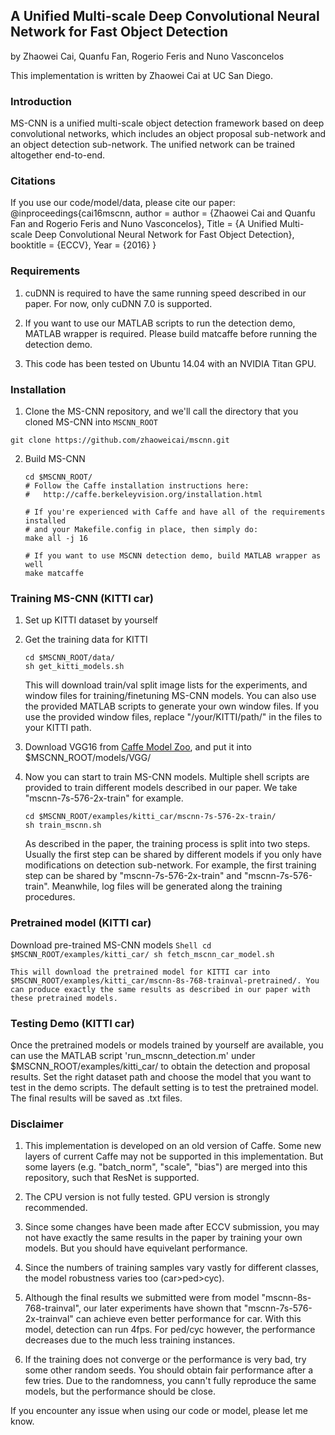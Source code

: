 ## A Unified Multi-scale Deep Convolutional Neural Network for Fast Object Detection

by Zhaowei Cai, Quanfu Fan, Rogerio Feris and Nuno Vasconcelos

This implementation is written by Zhaowei Cai at UC San Diego.

### Introduction

MS-CNN is a unified multi-scale object detection framework based on deep convolutional networks, which includes an object proposal sub-network and an object detection sub-network. The unified network can be trained altogether end-to-end. 

### Citations

If you use our code/model/data, please cite our paper:
@inproceedings{cai16mscnn,
  author = author = {Zhaowei Cai and Quanfu Fan and Rogerio Feris and Nuno Vasconcelos},
  Title = {A Unified Multi-scale Deep Convolutional Neural Network for Fast Object Detection},
  booktitle = {ECCV},
  Year  = {2016}
}

### Requirements

1. cuDNN is required to have the same running speed described in our paper. For now, only cuDNN 7.0 is supported. 

2. If you want to use our MATLAB scripts to run the detection demo, MATLAB wrapper is required. Please build matcaffe before running the detection demo. 

3. This code has been tested on Ubuntu 14.04 with an NVIDIA Titan GPU.

### Installation

1. Clone the MS-CNN repository, and we'll call the directory that you cloned MS-CNN into `MSCNN_ROOT`
  ```Shell
  git clone https://github.com/zhaoweicai/mscnn.git
  ```
2. Build MS-CNN
    ```Shell
    cd $MSCNN_ROOT/
    # Follow the Caffe installation instructions here:
    #   http://caffe.berkeleyvision.org/installation.html

    # If you're experienced with Caffe and have all of the requirements installed
    # and your Makefile.config in place, then simply do:
    make all -j 16

    # If you want to use MSCNN detection demo, build MATLAB wrapper as well
    make matcaffe
    ```

### Training MS-CNN (KITTI car)

1. Set up KITTI dataset by yourself

2. Get the training data for KITTI
    ```Shell
    cd $MSCNN_ROOT/data/
    sh get_kitti_models.sh
    ```

    This will download train/val split image lists for the experiments, and window files for training/finetuning MS-CNN models. You can also use the provided MATLAB scripts to generate your own window files. If you use the provided window files, replace "/your/KITTI/path/" in the files to your KITTI path.

3. Download VGG16 from [Caffe Model Zoo](https://github.com/BVLC/caffe/wiki/Model-Zoo), and put it into $MSCNN_ROOT/models/VGG/

4. Now you can start to train MS-CNN models. Multiple shell scripts are provided to train different models described in our paper. We take "mscnn-7s-576-2x-train" for example. 
    ```Shell
    cd $MSCNN_ROOT/examples/kitti_car/mscnn-7s-576-2x-train/
    sh train_mscnn.sh
    ```
   As described in the paper, the training process is split into two steps. Usually the first step can be shared by different models if you only have modifications on detection sub-network. For example, the first training step can be shared by "mscnn-7s-576-2x-train" and "mscnn-7s-576-train". Meanwhile, log files will be generated along the training procedures. 
 

### Pretrained model (KITTI car)

   Download pre-trained MS-CNN models 
    ```Shell
    cd $MSCNN_ROOT/examples/kitti_car/
    sh fetch_mscnn_car_model.sh
    ```

    This will download the pretrained model for KITTI car into $MSCNN_ROOT/examples/kitti_car/mscnn-8s-768-trainval-pretrained/. You can produce exactly the same results as described in our paper with these pretrained models.

### Testing Demo (KITTI car)

   Once the pretrained models or models trained by yourself are available, you can use the MATLAB script 'run_mscnn_detection.m' under $MSCNN_ROOT/examples/kitti_car/ to obtain the detection and proposal results. Set the right dataset path and choose the model that you want to test in the demo scripts. The default setting is to test the pretrained model. The final results will be saved as .txt files.

### Disclaimer

1. This implementation is developed on an old version of Caffe. Some new layers of current Caffe may not be supported in this implementation. But some layers (e.g. "batch_norm", "scale", "bias") are merged into this repository, such that ResNet is supported. 

2. The CPU version is not fully tested. GPU version is strongly recommended.
 
3. Since some changes have been made after ECCV submission, you may not have exactly the same results in the paper by training your own models. But you should have equivelant performance. 

4. Since the numbers of training samples vary vastly for different classes, the model robustness varies too (car>ped>cyc).

5. Although the final results we submitted were from model "mscnn-8s-768-trainval", our later experiments have shown that "mscnn-7s-576-2x-trainval" can achieve even better performance for car. With this model, detection can run 4fps. For ped/cyc however, the performance decreases due to the much less training instances.  

6. If the training does not converge or the performance is very bad, try some other random seeds. You should obtain fair performance after a few tries. Due to the randomness, you cann't fully reproduce the same models, but the performance should be close.

If you encounter any issue when using our code or model, please let me know.
